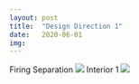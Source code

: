 ```yaml
---
layout: post
title:  "Design Direction 1"
date:   2020-06-01
img:
---
```

Firing Separation
![](https://media.giphy.com/media/KDK7BtltHrwJ0qnB3l/giphy.gif)
Interior 1
![](https://media.giphy.com/media/SwTwgIX3qkN3LSaEaF/giphy.gif)
